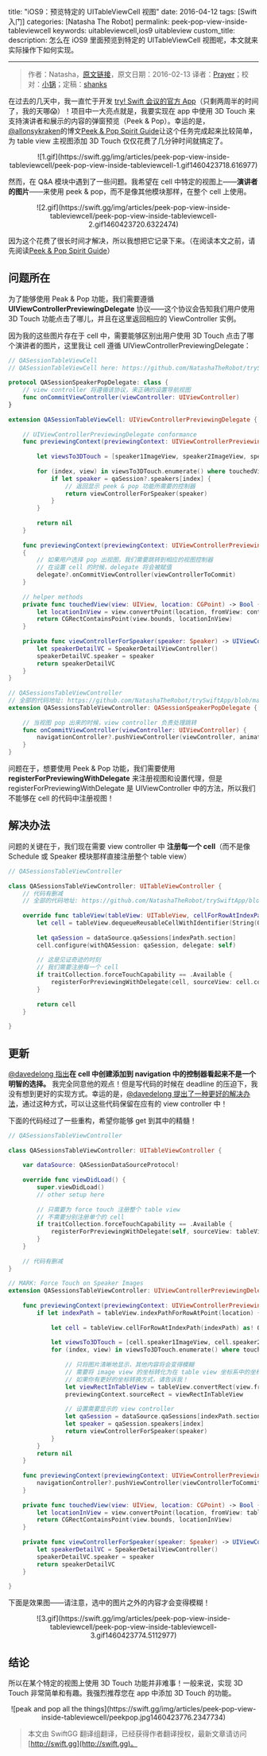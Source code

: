 title: "iOS9：预览特定的 UITableViewCell 视图"
date: 2016-04-12
tags: [Swift 入门]
categories: [Natasha The Robot]
permalink: peek-pop-view-inside-tableviewcell
keywords: uitableviewcell,ios9 uitableview
custom_title: 
description: 怎么在 iOS9 里面预览到特定的 UITableViewCell 视图呢，本文就来实际操作下如何实现。

---
> 作者：Natasha，[原文链接](https://www.natashatherobot.com/peek-pop-view-inside-tableviewcell/)，原文日期：2016-02-13
> 译者：[Prayer](http://www.futantan.com)；校对：[小锅](http://www.swiftyper.com)；定稿：[shanks](http://codebuild.me/)
  







<!--此处开始正文-->

在过去的几天中，我一直忙于开发 [try! Swift 会议的官方 App](https://github.com/NatashaTheRobot/trySwiftApp)（只剩两周半的时间了，我的天哪😱）！项目中一大亮点就是，我要实现在 app 中使用 3D Touch 来支持演讲者和展示的内容的弹窗预览（Peek & Pop）。幸运的是，[@allonsykraken](https://twitter.com/allonsykraken)的博文[Peek & Pop Spirit Guide](http://krakendev.io/peek-pop/)让这个任务完成起来比较简单，为 table view 主视图添加 3D Touch 仅仅花费了几分钟时间就搞定了。

<!--more-->

<center>
![1.gif](https://swift.gg/img/articles/peek-pop-view-inside-tableviewcell/peek-pop-view-inside-tableviewcell-1.gif1460423718.616977)
</center>

然而，在 Q&A 模块中遇到了一些问题。我希望在 cell 中特定的视图上——**演讲者的图片**——来使用 peek & pop，而不是像其他模块那样，在整个 cell 上使用。

<center>
![2.gif](https://swift.gg/img/articles/peek-pop-view-inside-tableviewcell/peek-pop-view-inside-tableviewcell-2.gif1460423720.6322474)
</center>

因为这个花费了很长时间才解决，所以我想把它记录下来。（在阅读本文之前，请先阅读[Peek & Pop Spirit Guide](http://krakendev.io/peek-pop/)）

## 问题所在

为了能够使用 Peak & Pop 功能，我们需要遵循 **UIViewControllerPreviewingDelegate** 协议——这个协议会告知我们用户使用 3D Touch 功能点击了哪儿，并且在这里返回相应的 ViewController 实例。

因为我的这些图片存在于 cell 中，需要能够区别出用户使用 3D Touch 点击了哪个演讲者的图片，这里我让 cell 遵循 UIViewControllerPreviewingDelegate：

```swift
// QASessionTableViewCell
// QASessionTableViewCell here: https://github.com/NatashaTheRobot/trySwiftApp/blob/master/trySwift/QASessionTableViewCell.swift
 
protocol QASessionSpeakerPopDelegate: class {
    // view controller 将遵循该协议，来正确的设置导航视图
    func onCommitViewController(viewController: UIViewController)
}
 
extension QASessionTableViewCell: UIViewControllerPreviewingDelegate {
    
    // UIViewControllerPreviewingDelegate conformance
    func previewingContext(previewingContext: UIViewControllerPreviewing, viewControllerForLocation location: CGPoint) -> UIViewController? {
        
        let viewsTo3DTouch = [speaker1ImageView, speaker2ImageView, speaker3ImageView]
        
        for (index, view) in viewsTo3DTouch.enumerate() where touchedView(view, location: location) {
            if let speaker = qaSession?.speakers[index] {
                // 返回显示 peek & pop 功能所需要的控制器
                return viewControllerForSpeaker(speaker)
            }
        }
        
        return nil
    }
    
    func previewingContext(previewingContext: UIViewControllerPreviewing, commitViewController viewControllerToCommit: UIViewController)
    {
        // 如果用户选择 pop 出视图，我们需要跳转到相应的视图控制器
        // 在设置 cell 的时候，delegate 将会被赋值
        delegate?.onCommitViewController(viewControllerToCommit)
    }
    
    // helper methods
    private func touchedView(view: UIView, location: CGPoint) -> Bool {
        let locationInView = view.convertPoint(location, fromView: contentView)
        return CGRectContainsPoint(view.bounds, locationInView)
    }
    
    private func viewControllerForSpeaker(speaker: Speaker) -> UIViewController {
        let speakerDetailVC = SpeakerDetailViewController()
        speakerDetailVC.speaker = speaker
        return speakerDetailVC
    }
}
 
// QASessionsTableViewController
// 全部的代码地址: https://github.com/NatashaTheRobot/trySwiftApp/blob/master/trySwift/QASessionsTableViewController.swift
extension QASessionsTableViewController: QASessionSpeakerPopDelegate {
 
    // 当视图 pop 出来的时候，view controller 负责处理跳转
    func onCommitViewController(viewController: UIViewController) {
        navigationController?.pushViewController(viewController, animated: true)
    }
}
```

问题在于，想要使用 Peek & Pop 功能，我们需要使用 **registerForPreviewingWithDelegate** 来注册视图和设置代理，但是 registerForPreviewingWithDelegate 是 UIViewController 中的方法，所以我们不能够在 cell 的代码中注册视图！

## 解决办法

问题的关键在于，我们现在需要 view controller 中 **注册每一个 cell**（而不是像 Schedule 或 Speaker 模块那样直接注册整个 table view）

```swift
// QASessionsTableViewController
 
class QASessionsTableViewController: UITableViewController {
    // 代码有删减
    // 全部的代码地址: https://github.com/NatashaTheRobot/trySwiftApp/blob/master/trySwift/QASessionsTableViewController.swift
    
    override func tableView(tableView: UITableView, cellForRowAtIndexPath indexPath: NSIndexPath) -> UITableViewCell {
        let cell = tableView.dequeueReusableCellWithIdentifier(String(QASessionTableViewCell), forIndexPath: indexPath) as! QASessionTableViewCell
        
        let qaSession = dataSource.qaSessions[indexPath.section]
        cell.configure(withQASession: qaSession, delegate: self)
        
        // 这是见证奇迹的时刻
        // 我们需要注册每一个 cell
        if traitCollection.forceTouchCapability == .Available {
            registerForPreviewingWithDelegate(cell, sourceView: cell.contentView)
        }
        
        return cell
    }
 
}
```

## 更新

[@davedelong 指出](https://twitter.com/davedelong/status/698527490428383232)**在 cell 中创建添加到 navigation 中的控制器看起来不是一个明智的选择。** 我完全同意他的观点！但是写代码的时候在 deadline 的压迫下，我没有想到更好的实现方式。幸运的是，[@davedelong 提出了一种更好的解决办法](https://twitter.com/NatashaTheRobot/status/698530746449817600)，通过这种方式，可以让这些代码保留在应有的 view controller 中！

下面的代码经过了一些重构，希望你能够 get 到其中的精髓！

```swift
// QASessionsTableViewController
 
class QASessionsTableViewController: UITableViewController {
 
    var dataSource: QASessionDataSourceProtocol!
    
    override func viewDidLoad() {
        super.viewDidLoad()
        // other setup here
 
        // 只需要为 force touch 注册整个 table view
        // 不需要分别注册单个的 cell
        if traitCollection.forceTouchCapability == .Available {
            registerForPreviewingWithDelegate(self, sourceView: tableView)
        }
    }
 
    // 代码有删减
}
 
// MARK: Force Touch on Speaker Images
extension QASessionsTableViewController: UIViewControllerPreviewingDelegate {
    
    func previewingContext(previewingContext: UIViewControllerPreviewing, viewControllerForLocation location: CGPoint) -> UIViewController? {
        if let indexPath = tableView.indexPathForRowAtPoint(location) {
 
            let cell = tableView.cellForRowAtIndexPath(indexPath) as! QASessionTableViewCell
            
            let viewsTo3DTouch = [cell.speaker1ImageView, cell.speaker2ImageView, cell.speaker3ImageView]
            for (index, view) in viewsTo3DTouch.enumerate() where touchedView(view, location: location) {
                
                // 只将图片清晰地显示，其他内容将会变得模糊
                // 需要将 image view 的坐标转化为在 table view 坐标系中的坐标 
                // 如果你有更好的坐标转换方式，请告诉我！
                let viewRectInTableView = tableView.convertRect(view.frame, fromCoordinateSpace: view.superview!)
                previewingContext.sourceRect = viewRectInTableView
                
                // 设置需要显示的 view controller
                let qaSession = dataSource.qaSessions[indexPath.section]
                let speaker = qaSession.speakers[index]
                return viewControllerForSpeaker(speaker)
            }
        }
        return nil
    }
    
    func previewingContext(previewingContext: UIViewControllerPreviewing, commitViewController viewControllerToCommit: UIViewController) {
        navigationController?.pushViewController(viewControllerToCommit, animated: true)
    }
    
    private func touchedView(view: UIView, location: CGPoint) -> Bool {
        let locationInView = view.convertPoint(location, fromView: tableView)
        return CGRectContainsPoint(view.bounds, locationInView)
    }
    
    private func viewControllerForSpeaker(speaker: Speaker) -> UIViewController {
        let speakerDetailVC = SpeakerDetailViewController()
        speakerDetailVC.speaker = speaker
        return speakerDetailVC
    }
 
}
```

下面是效果图——请注意，选中的图片之外的内容才会变得模糊！

<center>
![3.gif](https://swift.gg/img/articles/peek-pop-view-inside-tableviewcell/peek-pop-view-inside-tableviewcell-3.gif1460423774.5112977)
</center>

## 结论

所以在某个特定的视图上使用 3D Touch 功能并非难事！一般来说，实现 3D Touch 非常简单和有趣。我强烈推荐您在 app 中添加 3D Touch 的功能。

<center>
![peak and pop all the things](https://swift.gg/img/articles/peek-pop-view-inside-tableviewcell/peekpop.jpg1460423776.2347734)
</center>

> 本文由 SwiftGG 翻译组翻译，已经获得作者翻译授权，最新文章请访问 [http://swift.gg](http://swift.gg)。